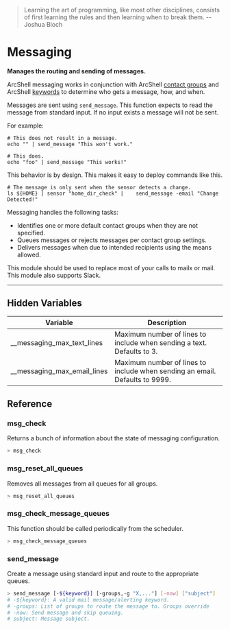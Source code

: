 > Learning the art of programming, like most other disciplines, consists of first learning the rules and then learning when to break them. -- Joshua Bloch

# Messaging

**Manages the routing and sending of messages.**

ArcShell messaging works in conjunction with ArcShell [contact groups](https://github.com/arclogicsoftware/arcshell/blob/master/docs/arcshell_contact_groups.md) and ArcShell [keywords](https://github.com/arclogicsoftware/arcshell/blob/master/docs/arcshell_keywords.md) to determine who gets a message, how, and when.

Messages are sent using ```send_message```. This function expects to read the message from standard input. If no input exists a message will not be sent.

For example:
```
# This does not result in a message.
echo "" | send_message "This won't work."

# This does.
echo "foo" | send_message "This works!"
```
This behavior is by design. This makes it easy to deploy commands like this.
```
# The message is only sent when the sensor detects a change.
ls ${HOME} | sensor "home_dir_check" |    send_message -email "Change Detected!"
```
Messaging handles the following tasks:
* Identifies one or more default contact groups when they are not specified.
* Queues messages or rejects messages per contact group settings.
* Delivers messages when due to intended recipients using the means allowed.

This module should be used to replace most of your calls to mailx or mail. This module also supports Slack. 

----

## Hidden Variables

| Variable | Description |
| --- | --- | 
| __messaging_max_text_lines | Maximum number of lines to include when sending a text. Defaults to 3. |
| __messaging_max_email_lines | Maximum number of lines to include when sending an email. Defaults to 9999. |



## Reference


### msg_check
Returns a bunch of information about the state of messaging configuration.
```bash
> msg_check
```

### msg_reset_all_queues
Removes all messages from all queues for all groups.
```bash
> msg_reset_all_queues
```

### msg_check_message_queues
This function should be called periodically from the scheduler.
```bash
> msg_check_message_queues
```

### send_message
Create a message using standard input and route to the appropriate queues.
```bash
> send_message [-${keyword}] [-groups,-g "X,..."] [-now] ["subject"]
# -${keyword}: A valid mail message/alerting keyword.
# -groups: List of groups to route the message to. Groups override
# -now: Send message and skip queuing.
# subject: Message subject.
```

